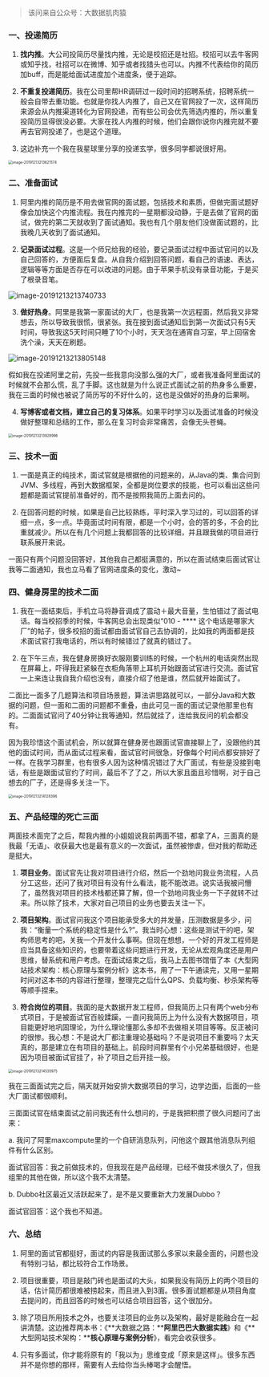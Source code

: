 > 该问来自公众号：大数据肌肉猿

### 一、投递简历

1. **找内推**。大公司投简历尽量找内推，无论是校招还是社招。校招可以去牛客网或知乎找，社招可以在微博、知乎或者找猎头也可以。内推不代表给你的简历加buff，而是能给面试进度加个进度条，便于追踪。

2. **不重复投递简历**。我在公司里帮HR调研过一段时间的招聘系统，招聘系统一般会自带去重功能。也就是你找人内推了，自己又在官网投了一次，这样简历来源会从内推渠道转化为官网投递，而有些公司会优先筛选内推的，所以重复投简历显得很没必要。大家在找人内推的时候，他们会跟你说你内推完就不要再去官网投递了，也是这个道理。
3. 这边补充一个我在我星球里分享的投递玄学，很多同学都说很好用。

<img src="media/image-20191213213621574.png" alt="image-20191213213621574" style="zoom:50%;" />



### 二、准备面试

1. 阿里内推的简历是不用去做官网的面试题，包括技术和素质，但做完面试题好像会加快这个内推流程。我在内推完的一星期都没动静，于是去做了官网的面试，做完的第二天就收到了面试通知。我也有几个朋友他们没做面试题的，比我晚几天收到了面试通知。

2. **记录面试过程**。这是一个师兄给我的经验，要记录面试过程中面试官问的以及自己回答的，方便面后复盘。从自我介绍到回答问题，看自己的语速、表达，逻辑等等方面是否存在可以改进的问题。由于苹果手机没有录音功能，于是买了根录音笔。

![image-20191213213740733](media/image-20191213213740733.png)

3. **做好热身**。阿里是我第一家面试的大厂，也是我第一次远程面，然后我又非常想去，所以导致我很慌，很紧张。我在接到面试通知后到第一次面试只有5天时间，导致我这5天时间只睡了10个小时，天天泡在通宵自习室，早上回宿舍洗个澡，天天在刷题。

![image-20191213213805148](media/image-20191213213805148.png)

假如我在投递阿里之前，先投一些我意向没那么强的大厂，或者我准备阿里面试的时候就不会那么慌，乱了手脚。这也就是为什么说正式面试之前的热身多么重要，我在三面的时候也被说了简历写的不好什么的，这也是没做好的热身的后果啊。

4. **写博客或者文档，建立自己的复习体系**。如果平时学习以及面试准备的时候没做好整理和总结的工作，那么在复习时会非常痛苦，会像无头苍蝇。

<img src="media/image-20191213213928996.png" alt="image-20191213213928996" style="zoom:50%;" />



### 三、技术一面

1. 一面是真正的纯技术，面试官就是根据他的问题来的，从Java的类、集合问到JVM、多线程，再到大数据框架，全都是岗位要求的技能，也可以看出这些问题都是面试官提前准备好的，而不是按照我简历上面去问的。

2. 在回答问题的时候，如果是自己比较熟练，平时深入学习过的，可以回答的详细一点，多一点。毕竟面试时间有限，都是一个小时，会的答的多，不会的比重就减少。所以在有几个问题上我都回答的比较详细，并且跟我做的项目进行联系展开来说。

一面只有两个问题没回答好，其他我自己都挺满意的，所以在面试结束后面试官让我等二面通知，我也立马看了官网进度条的变化，激动~

### 四、健身房里的技术二面

1. 我在一面结束后，手机立马将静音调成了震动＋最大音量，生怕错过了面试电话。每当校招季的时候，牛客网总会出现类似“010 - **** 这个电话是哪家大厂”的帖子，很多校招的面试都由面试官自己去协调的，比如我的两面都是技术面试官打我电话的，所以有时候错过了就真的错过了。

2. 在下午三点，我在健身房换好衣服刚要训练的时候，一个杭州的电话突然出现在屏幕上，吓得我赶紧躲在衣柜角落带上耳机开始跟面试官进行交流。面试官一上来连让我自我介绍也没有，直接介绍了他是谁，然后就开始面试了。

二面比一面多了几题算法和项目场景题，算法讲思路就可以，一部分Java和大数据的问题，但一面和二面的问题都不重叠，由此可见一面的面试记录他那里也有的。二面面试官问了40分钟让我等通知，然后就挂了，连给我反问的机会都没有。

因为我珍惜这个面试机会，所以就算在健身房也跟面试官直接聊上了，没跟他约其他的面试时间，而从面试过程来看，面试官时间很急，好像每个时间点都安排好了一样。在我学习群里，也有很多人因为这种情况错过了大厂面试，有些是没接到电话，有些是跟面试官约了时间，最后不了了之，所以大家且面且珍惜啊，对于自己想去的厂子，还是得多关注一下。

<img src="media/image-20191213214128396.png" alt="image-20191213214128396" style="zoom:50%;" />



### 五、产品经理的死亡三面

两面技术面完了之后，帮我内推的小姐姐说我前两面不错，都拿了A，三面真的是我最「无语」、收获最大也是最有意义的一次面试，虽然被惨虐，但对我的帮助还是挺大。

1. **项目业务**。面试官先让我对项目进行介绍，然后一个劲地问我业务流程，人员分工这些，还问了我对项目有没有什么看法，能不能改进。说实话我被问懵了，虽然我对项目的技术栈都还算了解，但一个劲地问我业务一下子就转不过来。所以除了技术，大家对自己项目的业务也要去关注一下。

2. **项目架构**。面试官问我这个项目能承受多大的并发量，压测数据是多少，问我：“衡量一个系统的稳定性是什么?”。我当时心想：这些是测试干的吧，架构师思考的吧，关我一个开发什么事啊。但现在想想，一个好的开发工程师是应当具备这些知识的，也要带着这些问题进行开发，无论从宏观角度还是用户思维，替系统和用户考虑。在面试结束之后，我马上去图书馆借了本《大型网站技术架构：核心原理与案例分析》这本书，用了一下午通读完，又用一星期时间对这本书的内容进行整理，整理完之后什么QPS、负载均衡、秒杀架构等等顺手捏来。

3. **符合岗位的项目**。我面的是大数据开发工程师，但我简历上只有两个web分布式项目，于是被面试官百般蹂躏，一直问我简历上为什么没有大数据项目，项目能更好地巩固理论，为什么理论懂那么多却不去做相关项目等等。反正被问的很惨。我心想：不是说大厂都注重理论基础吗？不是说项目不重要吗？太天真的，那是建立在有项目的基础上。前段时间群里有个小兄弟基础很好，也是因为项目被面试官挂了，补了项目之后开挂一般。

<img src="media/image-20191213214535975.png" alt="image-20191213214535975" style="zoom:50%;" />

我在三面面试完之后，隔天就开始安排大数据项目的学习，边学边面，后面的一些大厂面试都很顺利。



三面面试官在结束面试之前问我还有什么想问的，于是我把积攒了很久问题问了出来：



a. 我问了阿里maxcompute里的一个自研消息队列，问他这个跟其他消息队列组件有什么区别。

面试官回答：我之前做技术的，但我现在是产品经理，已经不做技术很久了，但我组里的其他在做，所以这个我不太清楚。



b. Dubbo社区最近又活跃起来了，是不是又要重新大力发展Dubbo？

面试官回答：这个我也不知道。



### 六、总结

1. 阿里的面试官都挺好，面试的内容是我面试那么多家以来最全面的，问题也没有特别刁钻，都比较符合工作场景。

2. 项目很重要，项目是敲门砖也是面试的大头，如果我没有简历上的两个项目的话，估计简历都很难被捞起来，而且进入到3面。很多面试题都是从项目角度去提问的，而且回答的时候也可以结合项目回答，这个很加分。

3. 除了项目所用技术之外，也要关注项目的业务以及架构，最好是能融合在一起讲清楚。这边推荐两本书：《**大数据之路：****阿里巴巴大数据实践**》和《**大型网站技术架构：****核心原理与案例分析**》，看完会收获很多。

4. 只有多面试，你才能将原有的「我以为」思维变成「原来是这样」。很多东西并不是你想的那样，需要有人去给你当头棒喝才会醒悟。